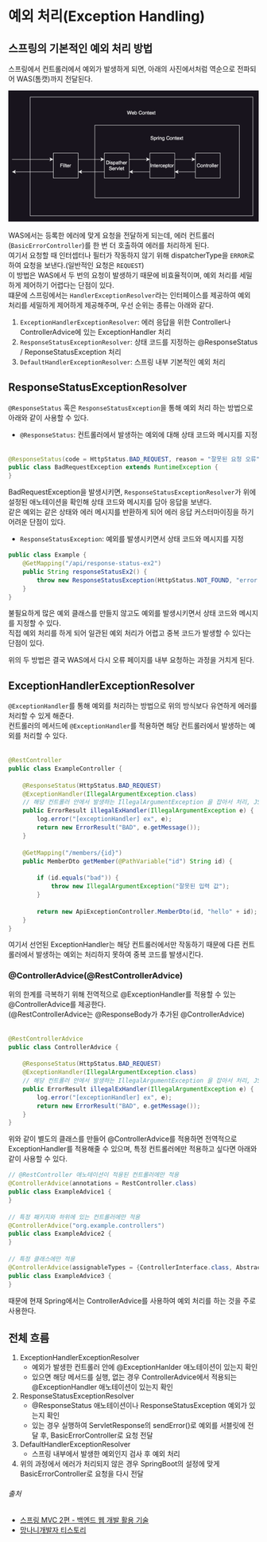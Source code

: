 # 예외 처리(Exception Handling)

## 스프링의 기본적인 예외 처리 방법

스프링에서 컨트롤러에서 예외가 발생하게 되면, 아래의 사진에서처럼 역순으로 전파되어 WAS(톰캣)까지 전달된다.

![img.png](../image/spring_filter_interceptor.png)

WAS에서는 등록한 에러에 맞게 요청을 전달하게 되는데, 에러 컨트롤러(`BasicErrorController`)를 한 번 더 호출하여 에러를 처리하게 된다.  
여기서 요청할 때 인터셉터나 필터가 작동하지 않기 위해 dispatcherType을 `ERROR`로 하여 요청을 보낸다.(일반적인 요청은 `REQUEST`)  
이 방법은 WAS에서 두 번의 요청이 발생하기 때문에 비효율적이며, 예외 처리를 세밀하게 제어하기 어렵다는 단점이 있다.    
떄문에 스프링에서는 `HandlerExceptionResolver`라는 인터페이스를 제공하여 예외 처리를 세밀하게 제어하게 제공해주며, 우선 순위는 종류는 아래와 같다.

1. `ExceptionHandlerExceptionResolver`: 에러 응답을 위한 Controller나 ControllerAdvice에 있는 ExceptionHandler 처리
2. `ResponseStatusExceptionResolver`: 상태 코드를 지정하는 @ResponseStatus / ReponseStatusException 처리
3. `DefaultHandlerExceptionResolver`: 스프링 내부 기본적인 예외 처리

## ResponseStatusExceptionResolver

`@ResponseStatus` 혹은 `ResponseStatusException`을 통해 예외 처리 하는 방법으로 아래와 같이 사용할 수 있다.

- `@ResponseStatus`: 컨트롤러에서 발생하는 예외에 대해 상태 코드와 메시지를 지정

```java

@ResponseStatus(code = HttpStatus.BAD_REQUEST, reason = "잘못된 요청 오류")
public class BadRequestException extends RuntimeException {
}
```

BadRequestException을 발생시키면, `ResponseStatusExceptionResolver`가 위에 설정된 애노테이션을 확인해 상태 코드와 메시지를 담아 응답을 보낸다.  
같은 예외는 같은 상태와 에러 메시지를 반환하게 되어 에러 응답 커스터마이징을 하기 어려운 단점이 있다.

- `ResponseStatusException`: 예외를 발생시키면서 상태 코드와 메시지를 지정

```java
public class Example {
    @GetMapping("/api/response-status-ex2")
    public String responseStatusEx2() {
        throw new ResponseStatusException(HttpStatus.NOT_FOUND, "error.bad", new IllegalArgumentException());
    }
}
```

불필요하게 많은 예외 클래스를 만들지 않고도 예외를 발생시키면서 상태 코드와 메시지를 지정할 수 있다.  
직접 예외 처리를 하게 되어 일관된 예외 처리가 어렵고 중복 코드가 발생할 수 있다는 단점이 있다.

위의 두 방법은 결국 WAS에서 다시 오류 페이지를 내부 요청하는 과정을 거치게 된다.

## ExceptionHandlerExceptionResolver

`@ExceptionHandler`를 통해 예외를 처리하는 방법으로 위의 방식보다 유연하게 에러를 처리할 수 있게 해준다.  
컨트롤러의 메서드에 `@ExceptionHandler`를 적용하면 해당 컨트롤러에서 발생하는 예외를 처리할 수 있다.

```java

@RestController
public class ExampleController {

    @ResponseStatus(HttpStatus.BAD_REQUEST)
    @ExceptionHandler(IllegalArgumentException.class)
    // 해당 컨트롤러 안에서 발생하는 IllegalArgumentException 을 잡아서 처리, JSON 응답으로 반환
    public ErrorResult illegalExHandler(IllegalArgumentException e) {
        log.error("[exceptionHandler] ex", e);
        return new ErrorResult("BAD", e.getMessage());
    }

    @GetMapping("/members/{id}")
    public MemberDto getMember(@PathVariable("id") String id) {

        if (id.equals("bad")) {
            throw new IllegalArgumentException("잘못된 입력 값");
        }

        return new ApiExceptionController.MemberDto(id, "hello" + id);
    }
}

```

여기서 선언된 ExceptionHandler는 해당 컨트롤러에서만 작동하기 때문에 다른 컨트롤러에서 발생하는 예외는 처리하지 못하여 중복 코드를 발생시킨다.

### @ControllerAdvice(@RestControllerAdvice)

위의 한계를 극복하기 위해 전역적으로 @ExceptionHandler를 적용할 수 있는 @ControllerAdvice를 제공한다.  
(@RestControllerAdvice는 @ResponseBody가 추가된 @ControllerAdvice)

```java

@RestControllerAdvice
public class ControllerAdvice {

    @ResponseStatus(HttpStatus.BAD_REQUEST)
    @ExceptionHandler(IllegalArgumentException.class)
    // 해당 컨트롤러 안에서 발생하는 IllegalArgumentException 을 잡아서 처리, JSON 응답으로 반환
    public ErrorResult illegalExHandler(IllegalArgumentException e) {
        log.error("[exceptionHandler] ex", e);
        return new ErrorResult("BAD", e.getMessage());
    }
}
```

위와 같이 별도의 클래스를 만들어 @ControllerAdvice를 적용하면 전역적으로 ExceptionHandler를 적용해줄 수 있으며, 특정 컨트롤러에만 적용하고 싶다면 아래와 같이 사용할 수 있다.

```java
// @RestController 애노테이션이 적용된 컨트롤러에만 적용
@ControllerAdvice(annotations = RestController.class)
public class ExampleAdvice1 {
}

// 특정 패키지와 하위에 있는 컨트롤러에만 적용
@ControllerAdvice("org.example.controllers")
public class ExampleAdvice2 {
}

// 특정 클래스에만 적용
@ControllerAdvice(assignableTypes = {ControllerInterface.class, AbstractController.class})
public class ExampleAdvice3 {
}
```

때문에 현재 Spring에서는 ControllerAdvice를 사용하여 예외 처리를 하는 것을 주로 사용한다.

## 전체 흐름

1. ExceptionHandlerExceptionResolver
    - 예외가 발생한 컨트롤러 안에 @ExceptionHanlder 애노테이션이 있는지 확인
    - 있으면 해당 메서드를 실행, 없는 경우 ControllerAdvice에서 적용되는 @ExceptionHandler 애노테이션이 있는지 확인
2. ResponseStatusExceptionResolver
    - @ResponseStatus 애노테이션이나 ResponseStatusException 예외가 있는지 확인
    - 있는 경우 실행하여 ServletResponse의 sendError()로 예외를 서블릿에 전달 후, BasicErrorController로 요청 전달
3. DefaultHandlerExceptionResolver
    - 스프링 내부에서 발생한 예외인지 검사 후 예외 처리
4. 위의 과정에서 에러가 처리되지 않은 경우 SpringBoot의 설정에 맞게 BasicErrorController로 요청을 다시 전달

###### 출처

- [스프링 MVC 2편 - 백엔드 웹 개발 활용 기술](https://www.inflearn.com/course/스프링-mvc-2)
- [망나니개발자 티스토리](https://mangkyu.tistory.com/204)
